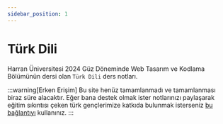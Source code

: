 ```yaml
---
sidebar_position: 1
---
```


# Türk Dili

Harran Üniversitesi 2024 Güz Döneminde Web Tasarım ve Kodlama Bölümünün dersi olan `Türk Dili` ders notları.

:::warning[Erken Erişim]
Bu site henüz tamamlanmadı ve tamamlanması biraz süre alacaktır. Eğer bana destek olmak ister notlarınızı paylaşarak eğitim sıkıntısı çeken türk gençlerimize katkıda bulunmak isterseniz [bu bağlantıyı](#) kullanınız.
:::
